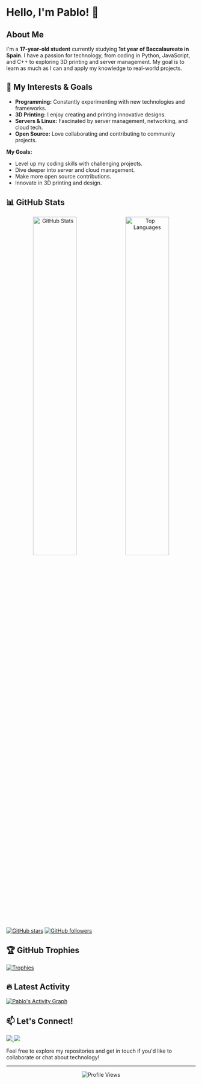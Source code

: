 # Hello, I'm Pablo! 👋

## About Me

I'm a **17-year-old student** currently studying **1st year of Baccalaureate in Spain**. I have a passion for technology, from coding in Python, JavaScript, and C++ to exploring 3D printing and server management. My goal is to learn as much as I can and apply my knowledge to real-world projects.

## 🚀 My Interests & Goals

- **Programming:** Constantly experimenting with new technologies and frameworks.
- **3D Printing:** I enjoy creating and printing innovative designs.
- **Servers & Linux:** Fascinated by server management, networking, and cloud tech.
- **Open Source:** Love collaborating and contributing to community projects.

**My Goals:**
- Level up my coding skills with challenging projects.
- Dive deeper into server and cloud management.
- Make more open source contributions.
- Innovate in 3D printing and design.

## 📊 GitHub Stats

<div align="center">
  <img src="https://github-readme-stats.vercel.app/api?username=T4skor&show_icons=true&theme=radical" alt="GitHub Stats" width="48%">
  <img src="https://github-readme-stats.vercel.app/api/top-langs/?username=T4skor&layout=compact&theme=radical" alt="Top Languages" width="48%">
</div>

[![GitHub stars](https://img.shields.io/github/stars/T4skor?style=social)](https://github.com/T4skor) [![GitHub followers](https://img.shields.io/github/followers/T4skor?style=social)](https://github.com/T4skor)

## 🏆 GitHub Trophies

[![Trophies](https://github-profile-trophy.vercel.app/?username=T4skor&theme=radical)](https://github.com/ryo-ma/github-profile-trophy)

## 🔥 Latest Activity

[![Pablo's Activity Graph](https://activity-graph.herokuapp.com/graph?username=T4skor&theme=react-dark)](https://github.com/T4skor)

## 📫 Let's Connect!

<a href="https://instagram.com/3d_t4skor">
  <img src="https://img.shields.io/badge/Instagram-E4405F?style=for-the-badge&logo=instagram&logoColor=white">
</a>

<a href="https://discord.com/users/838402580781858856">
  <img src="https://img.shields.io/badge/Discord-5865F2?style=for-the-badge&logo=discord&logoColor=white">
</a>

Feel free to explore my repositories and get in touch if you'd like to collaborate or chat about technology!

---

<p align="center">
  <img src="https://komarev.com/ghpvc/?username=T4skor&color=yellow" alt="Profile Views">
</p>
